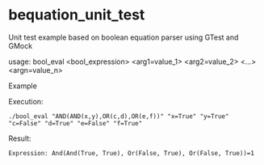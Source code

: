# bequation_unit_test
Unit test example based on boolean equation parser using GTest and GMock

usage: bool_eval \<bool_expression\> \<arg1=value_1\> \<arg2=value_2\> \<...\> \<argn=value_n\>

Example

Execution:

`./bool_eval "AND(AND(x,y),OR(c,d),OR(e,f))" "x=True" "y=True" "c=False" "d=True" "e=False" "f=True"`

Result:

`Expression: And(And(True, True), Or(False, True), Or(False, True))=1`
